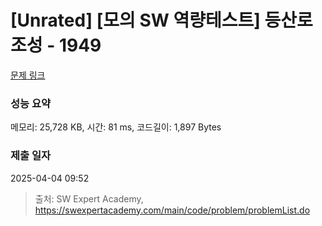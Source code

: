 # [Unrated] [모의 SW 역량테스트] 등산로 조성 - 1949 

[문제 링크](https://swexpertacademy.com/main/code/problem/problemDetail.do?contestProbId=AV5PoOKKAPIDFAUq) 

### 성능 요약

메모리: 25,728 KB, 시간: 81 ms, 코드길이: 1,897 Bytes

### 제출 일자

2025-04-04 09:52



> 출처: SW Expert Academy, https://swexpertacademy.com/main/code/problem/problemList.do
